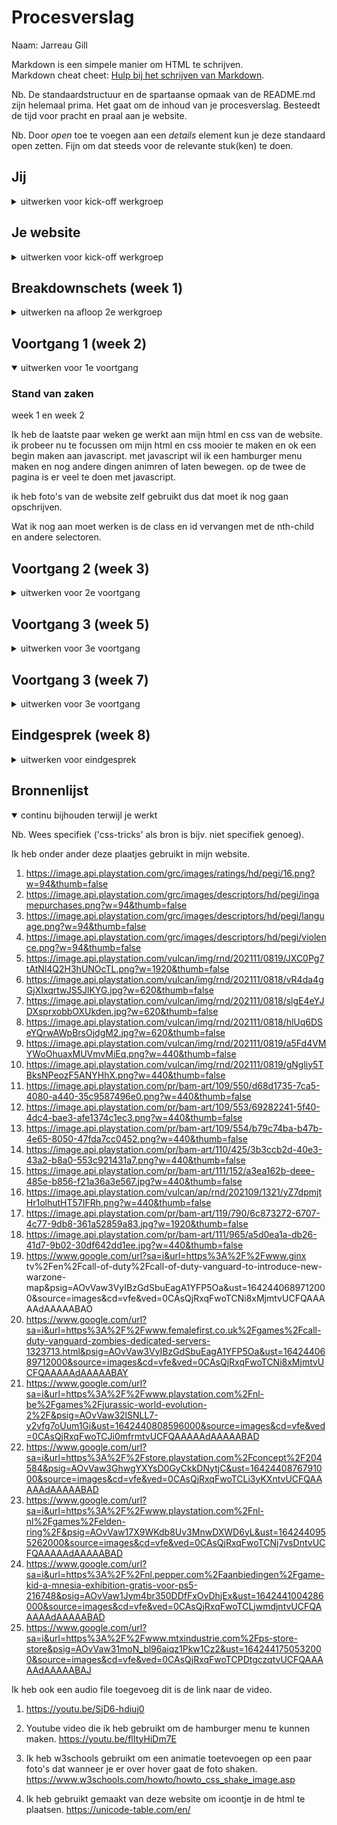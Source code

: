 # Procesverslag
Naam: Jarreau Gill

Markdown is een simpele manier om HTML te schrijven.  
Markdown cheat cheet: [Hulp bij het schrijven van Markdown](https://github.com/adam-p/markdown-here/wiki/Markdown-Cheatsheet).

Nb. De standaardstructuur en de spartaanse opmaak van de README.md zijn helemaal prima. Het gaat om de inhoud van je procesverslag. Besteedt de tijd voor pracht en praal aan je website.

Nb. Door *open* toe te voegen aan een *details* element kun je deze standaard open zetten. Fijn om dat steeds voor de relevante stuk(ken) te doen.





## Jij

<details>
<summary>uitwerken voor kick-off werkgroep</summary>

### Auteur:
Jarreau Gill 

#### Je startniveau:
startniveau: ik ben blauw.

#### Je focus:
surefaceplane.
 
</details>





## Je website

<details>
<summary>uitwerken voor kick-off werkgroep</summary>

### Je opdracht:
https://store.playstation.com/nl-nl/pages/latest

#### Screenshot(s) van de eerste pagina (small screen): 
Homepage 
<img src="images/homepagina.jpeg" width="375px" alt="omschrijving van de pagina">

#### Screenshot(s) van de tweede pagina (small screen):
Productpage  
<img src="images/productpagina.jpeg" width="375px" alt="omschrijving van de pagina">
 
</details>



## Breakdownschets (week 1)

<details>
<summary>uitwerken na afloop 2e werkgroep</summary>

### de hele pagina: 
<img src="images/dummy-plaatje.jpg" width="375px" alt="breakdown van de hele pagina">

### dynamisch deel (bijv menu): 
<img src="images/dummy-plaatje.jpg" width="375px" alt="breakdown van een dynamisch deel">

### wellicht nog een dynamisch deel (bijv filter): 
<img src="images/dummy-plaatje.jpg" width="375px" alt="breakdown van nog een dynamisch deel">

</details>





## Voortgang 1 (week 2)

<details open>
<summary>uitwerken voor 1e voortgang</summary>

### Stand van zaken
week 1 en week 2

Ik heb de laatste paar weken ge werkt aan mijn html en css van de website.
ik probeer nu te focussen om mijn html en css mooier te maken en ok een begin maken aan javascript.
met javascript wil ik een hamburger menu maken en nog andere dingen animren of laten bewegen.
op de twee de pagina is er veel te doen met javascript.

ik heb foto's van de website zelf gebruikt dus dat moet ik nog gaan opschrijven.

Wat ik nog aan moet werken is de class en id vervangen met de nth-child en andere selectoren.


</details>


## Voortgang 2 (week 3)

<details>
<summary>uitwerken voor 2e voortgang</summary>

### Stand van zaken
Deze week heb ik aan de productpagina gewerkt en het namaken van de pagina om alles op dezelfde manier te maken.
ik heb ook de css aangepast om de pagina vorm te geven.

Ik moet aangeven welek bronnen ik heb gebruikt voor de website zoals foto's enz.

Voor de rest heb ik niks gedaan met de webiste.

</details>


## Voortgang 3 (week 5)

<details>
<summary>uitwerken voor 3e voortgang</summary>

### Stand van zaken
De week voor de vakantie heb ik niet echt aan de website gewerkt.
In de vakantie heb ik niet echt aan de website gewrkt.
Ik heb wel door middel van volgen van een youtube video de hamburger menu kunnen maken ik zal de bron toevoegen tot mijn bronnen lijst.

</details>

## Voortgang 3 (week 7)

<details>
<summary>uitwerken voor 3e voortgang</summary>

### Stand van zaken
Tijdens de voortgangs gesprek met de docent hebben wij een paar afspraken gemaakt wat er verbeterd moet in de code en wat er nog erbij moet.
Ik moet nog op de surfaceplane werken en 5 states toepassen aan mijn webiste.
Boven dit moet ik nog kleine dingen aan mijn website aanpassen, zoals:
[Monday 4:38 PM] Danny de Vries
    
.Section uit footer
    
.Pixels hier en daar weglaten in css

.Classje weghalen en iets met nth-child doen

.Huisstijl van playstation store iets meer terug laten komen, lettertypes

Ik verder een paar animaties voor de surfaceplaen toegevoegd.
zoals een animatie dat laat een paar van de foto's shaken als je er overheen hovert.

ik heb ook een scroll optie toegevoegd dat als je scrollt verschijnt er een back to top buttun dat het makkelijker maakt om helemaal boven aan de website weer te komen.

Ik heb ook bij de html de scroll-behavior aangepast zodat het smooth gaat en niet te snel.

Ik heb op de homepagina een audio file toegevoegd dat de playstation slogan speelt.
Ik heb ook de hover element op sommige buttons toegepast.



</details>


## Eindgesprek (week 8)

<details>
<summary>uitwerken voor eindgesprek</summary>

### Stand van zaken
hier dit ging goed & dit was lastig (neem ook screenshots op van delen van je website en code)

### Screenshot(s)

hier screenshot(s) van je eindresultaat

</details>





## Bronnenlijst

<details open>
<summary>continu bijhouden terwijl je werkt</summary>

Nb. Wees specifiek ('css-tricks' als bron is bijv. niet specifiek genoeg).

Ik heb onder ander deze plaatjes gebruikt in mijn website.
1. https://image.api.playstation.com/grc/images/ratings/hd/pegi/16.png?w=94&thumb=false
2. https://image.api.playstation.com/grc/images/descriptors/hd/pegi/ingamepurchases.png?w=94&thumb=false
3. https://image.api.playstation.com/grc/images/descriptors/hd/pegi/language.png?w=94&thumb=false
4. https://image.api.playstation.com/grc/images/descriptors/hd/pegi/violence.png?w=94&thumb=false
5. https://image.api.playstation.com/vulcan/img/rnd/202111/0819/JXC0Pg7tAtNl4Q2H3hUNOcTL.png?w=1920&thumb=false
6. https://image.api.playstation.com/vulcan/img/rnd/202111/0818/vR4da4gGjXIxqrtwJS5JlKYG.jpg?w=620&thumb=false
7. https://image.api.playstation.com/vulcan/img/rnd/202111/0818/slgE4eYJDXsprxobbOXUkden.jpg?w=620&thumb=false
8. https://image.api.playstation.com/vulcan/img/rnd/202111/0818/hlUq6DSeYQrwAWpBrsOjdgM2.jpg?w=620&thumb=false
9. https://image.api.playstation.com/vulcan/img/rnd/202111/0819/a5Fd4VMYWoOhuaxMUVmvMiEq.png?w=440&thumb=false
10. https://image.api.playstation.com/vulcan/img/rnd/202111/0819/gNgliy5TBksNPeozF5ANYHhX.png?w=440&thumb=false
11. https://image.api.playstation.com/pr/bam-art/109/550/d68d1735-7ca5-4080-a440-35c9587496e0.png?w=440&thumb=false
12. https://image.api.playstation.com/pr/bam-art/109/553/69282241-5f40-4dc4-bae3-afe1374c1ec3.png?w=440&thumb=false
13. https://image.api.playstation.com/pr/bam-art/109/554/b79c74ba-b47b-4e65-8050-47fda7cc0452.png?w=440&thumb=false
14. https://image.api.playstation.com/pr/bam-art/110/425/3b3ccb2d-40e3-43a2-b8a0-553c921431a7.png?w=440&thumb=false
15. https://image.api.playstation.com/pr/bam-art/111/152/a3ea162b-deee-485e-b856-f21a36a3e567.jpg?w=440&thumb=false
16. https://image.api.playstation.com/vulcan/ap/rnd/202109/1321/yZ7dpmjtHr1olhutHT57IFRh.png?w=440&thumb=false
17. https://image.api.playstation.com/pr/bam-art/119/790/6c873272-6707-4c77-9db8-361a52859a83.jpg?w=1920&thumb=false
18. https://image.api.playstation.com/pr/bam-art/111/965/a5d0ea1a-db26-41d7-9b02-30df642dd1ee.jpg?w=440&thumb=false
19. https://www.google.com/url?sa=i&url=https%3A%2F%2Fwww.ginx tv%2Fen%2Fcall-of-duty%2Fcall-of-duty-vanguard-to-introduce-new-warzone-map&psig=AOvVaw3VyIBzGdSbuEagA1YFP5Oa&ust=1642440689712000&source=images&cd=vfe&ved=0CAsQjRxqFwoTCNi8xMjmtvUCFQAAAAAdAAAAABAO
20. https://www.google.com/url?sa=i&url=https%3A%2F%2Fwww.femalefirst.co.uk%2Fgames%2Fcall-duty-vanguard-zombies-dedicated-servers-1323713.html&psig=AOvVaw3VyIBzGdSbuEagA1YFP5Oa&ust=1642440689712000&source=images&cd=vfe&ved=0CAsQjRxqFwoTCNi8xMjmtvUCFQAAAAAdAAAAABAY
21. https://www.google.com/url?sa=i&url=https%3A%2F%2Fwww.playstation.com%2Fnl-be%2Fgames%2Fjurassic-world-evolution-2%2F&psig=AOvVaw32lSNLL7-y2vfg7oUum1Gi&ust=1642440808596000&source=images&cd=vfe&ved=0CAsQjRxqFwoTCJi0mfrmtvUCFQAAAAAdAAAAABAD
22. https://www.google.com/url?sa=i&url=https%3A%2F%2Fstore.playstation.com%2Fconcept%2F204584&psig=AOvVaw3GhwgYXYsD0GyCkkDNytjC&ust=1642440876791000&source=images&cd=vfe&ved=0CAsQjRxqFwoTCLi3yKXntvUCFQAAAAAdAAAAABAD
22. https://www.google.com/url?sa=i&url=https%3A%2F%2Fwww.playstation.com%2Fnl-nl%2Fgames%2Felden-ring%2F&psig=AOvVaw17X9WKdb8Uv3MnwDXWD6yL&ust=1642440955262000&source=images&cd=vfe&ved=0CAsQjRxqFwoTCNj7vsDntvUCFQAAAAAdAAAAABAD
23. https://www.google.com/url?sa=i&url=https%3A%2F%2Fnl.pepper.com%2Faanbiedingen%2Fgame-kid-a-mnesia-exhibition-gratis-voor-ps5-216748&psig=AOvVaw1Jym4br350DDfFxOvDhjEx&ust=1642441004286000&source=images&cd=vfe&ved=0CAsQjRxqFwoTCLjwmdjntvUCFQAAAAAdAAAAABAD
24. https://www.google.com/url?sa=i&url=https%3A%2F%2Fwww.mtxindustrie.com%2Fps-store-store&psig=AOvVaw31moN_bl96aiqz1Pkw1Cz2&ust=1642441750532000&source=images&cd=vfe&ved=0CAsQjRxqFwoTCPDtgczqtvUCFQAAAAAdAAAAABAJ


Ik heb ook een audio file toegevoeg dit is de link naar de video.
1. https://youtu.be/SjD6-hdiuj0

1. Youtube video die ik heb gebruikt om de hamburger menu te kunnen maken. https://youtu.be/flItyHiDm7E
2. Ik heb w3schools gebruikt om een animatie toetevoegen op een paar foto's dat wanneer je er over hover gaat de foto shaken. https://www.w3schools.com/howto/howto_css_shake_image.asp
3. Ik heb gebruikt gemaakt van deze website om icoontje in de html te plaatsen. https://unicode-table.com/en/

</details>